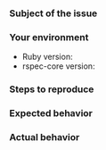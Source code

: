 <!---
Please search for existing issues before reporting new ones.
-->
### Subject of the issue
<!---
Describe your issue here.
-->

### Your environment
* Ruby version:
* rspec-core version:

### Steps to reproduce
<!---
Tell us how to reproduce this issue. Please provide a working demo, you can use
this [templates](REPORT_TEMPLATE.md) as a base.
-->

### Expected behavior
<!---
Tell us what should happen.
-->

### Actual behavior
<!---
Tell us what happens instead.
-->
